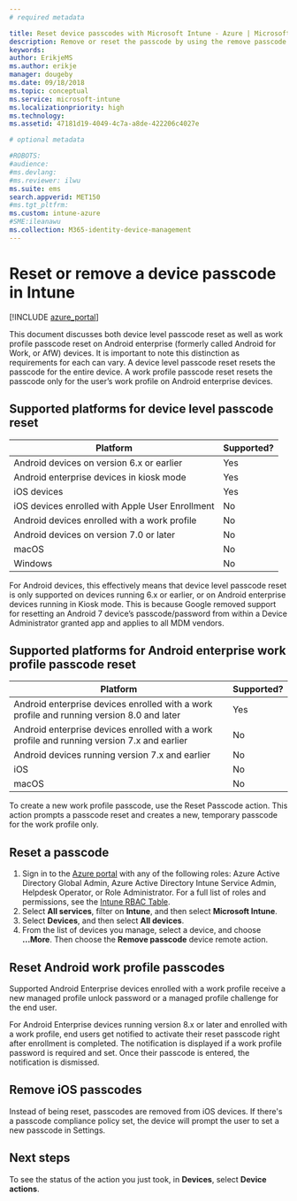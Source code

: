 ```yaml
---
# required metadata

title: Reset device passcodes with Microsoft Intune - Azure | Microsoft Docs
description: Remove or reset the passcode by using the remove passcode action on devices you manage or monitor with Intune.
keywords:
author: ErikjeMS
ms.author: erikje
manager: dougeby
ms.date: 09/18/2018
ms.topic: conceptual
ms.service: microsoft-intune
ms.localizationpriority: high
ms.technology:
ms.assetid: 47181d19-4049-4c7a-a8de-422206c4027e

# optional metadata

#ROBOTS:
#audience:
#ms.devlang:
#ms.reviewer: ilwu
ms.suite: ems
search.appverid: MET150
#ms.tgt_pltfrm:
ms.custom: intune-azure
#SME:ileanawu
ms.collection: M365-identity-device-management
---
```


# Reset or remove a device passcode in Intune

[!INCLUDE [azure_portal](./includes/azure_portal.md)]

This document discusses both device level passcode reset as well as work profile passcode reset on Android enterprise (formerly called Android for Work, or AfW) devices. It is important to note this distinction as requirements for each can vary. A device level passcode reset resets the passcode for the entire device. A work profile passcode reset resets the passcode only for the user’s work profile on Android enterprise devices.

## Supported platforms for device level passcode reset

| Platform | Supported? |
| ---- | ---- |
| Android devices on version 6.x or earlier | Yes |
| Android enterprise devices in kiosk mode | Yes |
| iOS devices | Yes |
| iOS devices enrolled with Apple User Enrollment | No |
| Android devices enrolled with a work profile | No |
| Android devices on version 7.0 or later | No |
| macOS | No |
| Windows | No |

For Android devices, this effectively means that device level passcode reset is only supported on devices running 6.x or earlier, or on Android enterprise devices running in Kiosk mode. This is because Google removed support for resetting an Android 7 device’s passcode/password from within a Device Administrator granted app and applies to all MDM vendors.

## Supported platforms for Android enterprise work profile passcode reset

| Platform | Supported? |
| ---- | ---- |
| Android enterprise devices enrolled with a work profile and running version 8.0 and later | Yes |
| Android enterprise devices enrolled with a work profile and running version 7.x and earlier | No |
| Android devices running version 7.x and earlier | No |
| iOS | No |
| macOS | No |

To create a new work profile passcode, use the Reset Passcode action. This action prompts a passcode reset and creates a new, temporary passcode for the work profile only. 

## Reset a passcode


1. Sign in to the [Azure portal](https://portal.azure.com) with any of the following roles: Azure Active Directory Global Admin, Azure Active Directory Intune Service Admin, Helpdesk Operator, or Role Administrator. For a full list of roles and permissions, see the [Intune RBAC Table](https://gallery.technet.microsoft.com/Intune-RBAC-table-2e3c9a1a).
2. Select **All services**, filter on **Intune**, and then select **Microsoft Intune**.
3. Select **Devices**, and then select **All devices**.
4. From the list of devices you manage, select a device, and choose **...More**. Then choose the **Remove passcode** device remote action.

## Reset Android work profile passcodes

Supported Android Enterprise devices enrolled with a work profile receive a new managed profile unlock password or a managed profile challenge for the end user.

For Android Enterprise devices running version 8.x or later and enrolled with a work profile, end users get notified to activate their reset passcode right after enrollment is completed. The notification is displayed if a work profile password is required and set. Once their passcode is entered, the notification is dismissed.


## Remove iOS passcodes

Instead of being reset, passcodes are removed from iOS devices. If there's a passcode compliance policy set, the device will prompt the user to set a new passcode in Settings.

## Next steps

To see the status of the action you just took, in **Devices**, select **Device actions**.

